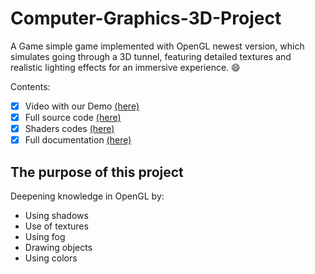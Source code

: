 # Computer-Graphics-3D-Project
 
A Game simple game implemented with OpenGL newest version, which simulates going through a 3D tunnel, featuring detailed textures and realistic lighting effects for an immersive experience. :smile:

Contents:
- [x] Video with our Demo [(here)](https://youtu.be/YVvNWU4EtRw)
- [x] Full source code [(here)](https://github.com/crime-story/Computer-Graphics-3D-Project/blob/main/ProiectGrafica2/ProiectGrafica2/main.cpp)
- [x] Shaders codes [(here)](https://github.com/crime-story/Computer-Graphics-3D-Project/tree/main/ProiectGrafica2/ProiectGrafica2/shaders)
- [x] Full documentation [(here)](Documentation.pdf)

## The purpose of this project
Deepening knowledge in OpenGL by:
- Using shadows
- Use of textures
- Using fog
- Drawing objects
- Using colors
